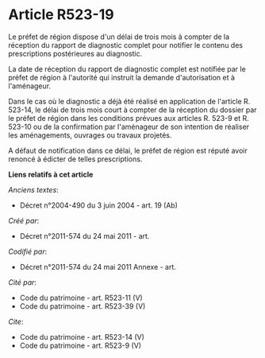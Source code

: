# Article R523-19

Le préfet de région dispose d'un délai de trois mois à compter de la réception du rapport de diagnostic complet pour notifier
le contenu des prescriptions postérieures au diagnostic.

La date de réception du rapport de diagnostic complet est notifiée par le préfet de région à l'autorité qui instruit la
demande d'autorisation et à l'aménageur.

Dans le cas où le diagnostic a déjà été réalisé en application de l'article R. 523-14, le délai de trois mois court à compter
de la réception du dossier par le préfet de région dans les conditions prévues aux articles R. 523-9 et R. 523-10 ou de la
confirmation par l'aménageur de son intention de réaliser les aménagements, ouvrages ou travaux projetés.

A défaut de notification dans ce délai, le préfet de région est réputé avoir renoncé à édicter de telles prescriptions.

**Liens relatifs à cet article**

_Anciens textes_:

  - Décret n°2004-490 du 3 juin 2004 - art. 19 (Ab)

_Créé par_:

  - Décret n°2011-574 du 24 mai 2011  - art.

_Codifié par_:

  - Décret n°2011-574 du 24 mai 2011 Annexe - art.

_Cité par_:

  - Code du patrimoine - art. R523-11 (V)
  - Code du patrimoine - art. R523-39 (V)

_Cite_:

  - Code du patrimoine - art. R523-14 (V)
  - Code du patrimoine - art. R523-9 (V)
